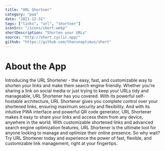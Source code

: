 ```yaml
---
title: "URL Shortner"
category: "pwa"
date: "2021-12-31"
tags: ["links", "url", "shortner"]
iconSrc: "/icons/short.webp"
shortDescription: "Shorten your URLs"
source: "http://short.cyclic.app/"
github: "https://github.com/tharunoptimus/short"
---
```


# About the App

Introducing the URL Shortener - the easy, fast, and customizable way to shorten your links and make them search engine friendly. Whether you're sharing a link on social media or just trying to keep your URLs tidy and manageable, URL Shortener has you covered. With its powerful self-hostable architecture, URL Shortener gives you complete control over your shortened links, ensuring maximum security and flexibility. And with its intuitive PWA interface and powerful QR code generator, URL Shortener makes it easy to share your links and access them from any device, anywhere in the world. With customizable shortened links and advanced search engine optimization features, URL Shortener is the ultimate tool for anyone looking to manage and optimize their online presence. So why wait? Try URL Shortener today and experience the power of fast, flexible, and customizable link management, right at your fingertips.